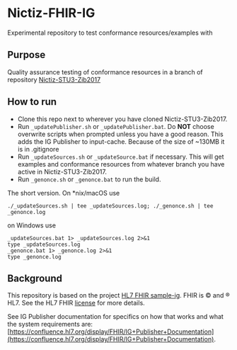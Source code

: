 # Nictiz-FHIR-IG
Experimental repository to test conformance resources/examples with

## Purpose
Quality assurance testing of conformance resources in a branch of repository [Nictiz-STU3-Zib2017](https://github.com/Nictiz/Nictiz-STU3-Zib2017)

## How to run
* Clone this repo next to wherever you have cloned Nictiz-STU3-Zib2017. 
* Run ```_updatePublisher.sh``` or ```_updatePublisher.bat```. Do **NOT** choose overwrite scripts when prompted unless you have a good reason. This adds the IG Publisher to input-cache. Because of the size of ~130MB it is in .gitignore
* Run ```_updateSources.sh``` or ```_updateSource.bat``` if necessary. This will get examples and conformance resources from whatever branch you have active in Nictiz-STU3-Zib2017.
* Run ```_genonce.sh``` or ```_genonce.bat``` to run the build.

The short version. On *nix/macOS use 
```
./_updateSources.sh | tee _updateSources.log; ./_genonce.sh | tee _genonce.log
```

on Windows use

```
_updateSources.bat 1> _updateSources.log 2>&1
type _updateSources.log
_genonce.bat 1> _genonce.log 2>&1
type _genonce.log
```

## Background
This repository is based on the project [HL7 FHIR sample-ig](https://github.com/FHIR/sample-ig). FHIR is © and ® HL7. See the HL7 FHIR [license](http://hl7.org/fhir/license.html) for more details.

See IG Publisher documentation for specifics on how that works and what the system requirements are: [https://confluence.hl7.org/display/FHIR/IG+Publisher+Documentation](https://confluence.hl7.org/display/FHIR/IG+Publisher+Documentation).
